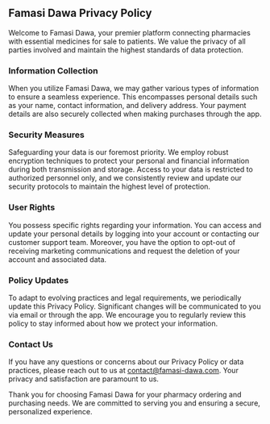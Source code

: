 ## Famasi Dawa Privacy Policy

Welcome to Famasi Dawa, your premier platform connecting pharmacies with essential medicines for sale to patients. We value the privacy of all parties involved and maintain the highest standards of data protection.

### Information Collection

When you utilize Famasi Dawa, we may gather various types of information to ensure a seamless experience. This encompasses personal details such as your name, contact information, and delivery address. Your payment details are also securely collected when making purchases through the app.

### Security Measures

Safeguarding your data is our foremost priority. We employ robust encryption techniques to protect your personal and financial information during both transmission and storage. Access to your data is restricted to authorized personnel only, and we consistently review and update our security protocols to maintain the highest level of protection.

### User Rights

You possess specific rights regarding your information. You can access and update your personal details by logging into your account or contacting our customer support team. Moreover, you have the option to opt-out of receiving marketing communications and request the deletion of your account and associated data.

### Policy Updates

To adapt to evolving practices and legal requirements, we periodically update this Privacy Policy. Significant changes will be communicated to you via email or through the app. We encourage you to regularly review this policy to stay informed about how we protect your information.

### Contact Us

If you have any questions or concerns about our Privacy Policy or data practices, please reach out to us at contact@famasi-dawa.com. Your privacy and satisfaction are paramount to us.

Thank you for choosing Famasi Dawa for your pharmacy ordering and purchasing needs. We are committed to serving you and ensuring a secure, personalized experience.
